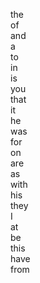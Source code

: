 the  
of  
and  
a  
to  
in  
is  
you  
that  
it  
he  
was  
for  
on  
are  
as  
with  
his  
they  
I  
at  
be  
this  
have  
from  
